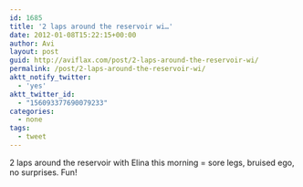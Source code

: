 ```yaml
---
id: 1685
title: '2 laps around the reservoir wi…'
date: 2012-01-08T15:22:15+00:00
author: Avi
layout: post
guid: http://aviflax.com/post/2-laps-around-the-reservoir-wi/
permalink: /post/2-laps-around-the-reservoir-wi/
aktt_notify_twitter:
  - 'yes'
aktt_twitter_id:
  - "156093377690079233"
categories:
  - none
tags:
  - tweet
---
```

2 laps around the reservoir with Elina this morning = sore legs, bruised ego, no surprises. Fun!